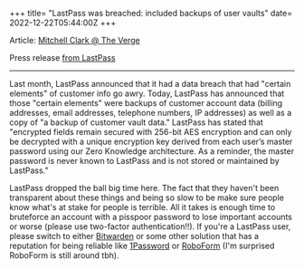 +++
title= "LastPass was breached: included backups of user vaults"
date= 2022-12-22T05:44:00Z
+++

Article: [Mitchell Clark @ The Verge](https://www.theverge.com/2022/12/22/23523322/lastpass-data-breach-cloud-encrypted-password-vault-hackers)

Press release [from LastPass](https://blog.lastpass.com/2022/12/notice-of-recent-security-incident/)

---

Last month, LastPass announced that it had a data breach that had "certain elements" of customer info go awry. Today, LastPass has announced that those "certain elements" were backups of customer account data (billing addresses, email addresses, telephone numbers, IP addresses) as well as a copy of "a backup of customer vault data." LastPass has stated that "encrypted fields remain secured with 256-bit AES encryption and can only be decrypted with a unique encryption key derived from each user’s master password using our Zero Knowledge architecture. As a reminder, the master password is never known to LastPass and is not stored or maintained by LastPass."

LastPass dropped the ball big time here. The fact that they haven't been transparent about these things and being so slow to be make sure people know what's at stake for people is terrible. All it takes is enough time to bruteforce an account with a pisspoor password to lose important accounts or worse (please use two-factor authentication!!). If you're a LastPass user, please switch to either [Bitwarden](https://bitwarden.com) or some other solution that has a reputation for being reliable like [1Password](https://1password.com) or [RoboForm](https://roboform.com) (I'm surprised RoboForm is still around tbh).
